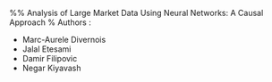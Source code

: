 %% Analysis of Large Market Data Using Neural Networks: A Causal Approach
% Authors :
- Marc-Aurele Divernois
- Jalal Etesami
- Damir Filipovic
- Negar Kiyavash
